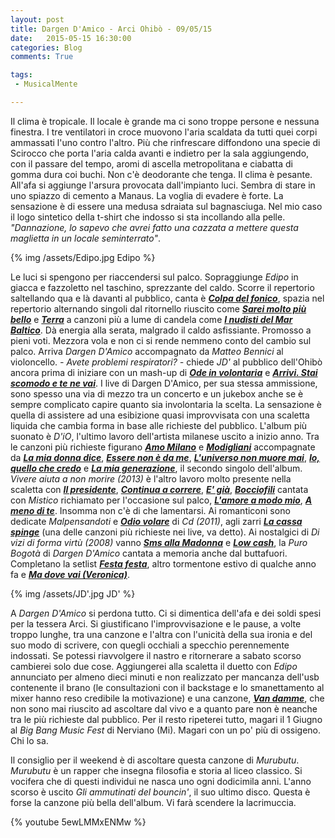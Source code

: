 ```yaml
---
layout: post
title: Dargen D'Amico - Arci Ohibò - 09/05/15
date:   2015-05-15 16:30:00
categories: Blog
comments: True

tags:
 - MusicalMente

---
```


Il clima è tropicale. Il locale è grande ma ci sono troppe persone e nessuna finestra. I tre ventilatori in croce muovono l'aria scaldata da tutti quei corpi ammassati l'uno contro l'altro. Più che rinfrescare diffondono una specie di Scirocco che porta l'aria calda avanti e indietro per la sala aggiungendo, con il passare del tempo, aromi di ascella metropolitana e ciabatta di gomma dura coi buchi. Non c'è deodorante che tenga. Il clima è pesante. All'afa si aggiunge l'arsura provocata dall'impianto luci. Sembra di stare in uno spiazzo di cemento a Manaus. La voglia di evadere è forte. La sensazione è di essere una medusa sdraiata sul bagnasciuga. Nel mio caso il logo sintetico della t-shirt che indosso si sta incollando alla pelle. *"Dannazione, lo sapevo che avrei fatto una cazzata a mettere questa maglietta in un locale seminterrato"*.

{% img /assets/Edipo.jpg Edipo %}

Le luci si spengono per riaccendersi sul palco. Sopraggiunge *Edipo* in giacca e fazzoletto nel taschino, sprezzante del caldo. Scorre il repertorio saltellando qua e là davanti al pubblico, canta è **[*Colpa del fonico*](https://youtu.be/ncb2OiCGqlc)**, spazia nel repertorio alternando singoli dal ritornello riuscito come **[*Sarei molto più bello*](https://youtu.be/m0XJianXNPU)** e **[*Terra*](https://youtu.be/iWFnuxPAgLM)** a canzoni più a lume di candela come **[*I nudisti del Mar Baltico*](https://youtu.be/jRgAMOEUWlw)**. Dà energia alla serata, malgrado il caldo asfissiante. Promosso a pieni voti.
Mezzora vola e non ci si rende nemmeno conto del cambio sul palco. Arriva *Dargen D'Amico* accompagnato da *Matteo Bennici* al violoncello. 
*- Avete problemi respiratori? -* chiede *JD'* al pubblico dell'Ohibò ancora prima di iniziare con un mash-up di **[*Ode in volontaria*](https://www.youtube.com/watch?v=HS3CN5uJtL4)** e **[*Arrivi. Stai scomodo e te ne vai*](https://www.youtube.com/watch?v=LDhT0kHO-NM)**. I live di Dargen D'Amico, per sua stessa ammissione, sono spesso una via di mezzo tra un concerto e un jukebox anche se è sempre complicato capire quanto sia involontaria la scelta. La sensazione è quella di assistere ad una esibizione quasi improvvisata con una scaletta liquida che cambia forma in base alle richieste del pubblico. 
L'album più suonato è *D'iO*, l'ultimo lavoro dell'artista milanese uscito a inizio anno. Tra le canzoni più richieste figurano **[*Amo Milano*](https://youtu.be/a3Vp432vm8Q)** e **[*Modigliani*](https://youtu.be/vH1OxKR_Hvo)** accompagnate da **[*La mia donna dice*](https://youtu.be/UVctuGcw3H4)**, 
**[*Essere non è da me*](https://youtu.be/16eodsUD6-4)**, **[*L'universo non muore mai*](https://youtu.be/0VivA-ftwVk)**, 
**[*Io, quello che credo*](https://www.youtube.com/watch?v=0xKtyQIir0M)** e **[*La mia generazione*](https://youtu.be/bM-oI-xkYLw)**, il secondo singolo dell'album. *Vivere aiuta a non morire (2013)* è l'altro lavoro molto presente nella scaletta con **[*Il presidente*](https://www.youtube.com/watch?v=CPstOANlxTA)**, **[*Continua a correre*](https://www.youtube.com/watch?v=Rv1FnbSAduI)**, **[*E' già*](https://www.youtube.com/watch?v=0h4_sHzZKHs)**, **[*Bocciofili*](https://www.youtube.com/watch?v=Sk51TwpUtb4)** cantata con *Mistico* richiamato per l'occasione sul palco, **[*L'amore a modo mio*](https://www.youtube.com/watch?v=dNAf2n0VGqU)**, **[*A meno di te*](https://www.youtube.com/watch?v=HcMPanlAMik)**. Insomma non c'è di che lamentarsi. Ai romanticoni sono dedicate *Malpensandoti* e **[*Odio volare*](https://www.youtube.com/watch?v=i5ccZCwxLcA)** di *Cd (2011)*, agli zarri **[*La cassa spinge*](https://www.youtube.com/watch?v=mpJ0PtRIrZY)** (una delle canzoni più richieste nei live, va detto). Ai nostalgici di *Di vizi di forma virtù (2008)* vanno **[*Sms alla Madonna*](https://www.youtube.com/watch?v=7oYJGmhYraM)** e **[*Low cash*](https://www.youtube.com/watch?v=kpvkM_hG5nw)**, la *Puro Bogotà* di *Dargen D'Amico* cantata a memoria anche dal buttafuori. Completano la setlist **[*Festa festa*](https://www.youtube.com/watch?v=d5NTPDG7Js0)**, altro tormentone estivo di qualche anno fa e **[*Ma dove vai (Veronica)*](https://www.youtube.com/watch?v=niy3tg1p-7c)**. 

{% img /assets/JD'.jpg JD' %}

A *Dargen D'Amico* si perdona tutto. Ci si dimentica dell'afa e dei soldi spesi per la tessera Arci. Si giustificano l'improvvisazione e le pause, a volte troppo lunghe, tra una canzone e l'altra con l'unicità della sua ironia e del suo modo di scrivere, con quegli occhiali a specchio perennemente indossati. Se potessi riavvolgere il nastro e ritornerare a sabato scorso cambierei solo due cose. Aggiungerei alla scaletta il duetto con *Edipo* annunciato per almeno dieci minuti e non realizzato per mancanza dell'usb contenente il brano (le consultazioni con il backstage e lo smanettamento al mixer hanno reso credibile la motivazione) e una canzone, **[*Van damme*](https://www.youtube.com/watch?v=OKPMZ8rIY-M)**, che non sono mai riuscito ad ascoltare dal vivo e a quanto pare non è neanche tra le più richieste dal pubblico. Per il resto ripeterei tutto, magari il 1 Giugno al *Big Bang Music Fest* di Nerviano (Mi). Magari con un po' più di ossigeno. Chi lo sa.

Il consiglio per il weekend è di ascoltare questa canzone di *Murubutu*. *Murubutu* è un rapper che insegna filosofia e storia al liceo classico. Si vocifera che di questi individui ne nasca uno ogni dodicimila anni. L'anno scorso è uscito *Gli ammutinati del bouncin'*, il suo ultimo disco. Questa è forse la canzone più bella dell'album. Vi farà scendere la lacrimuccia. 

{% youtube 5ewLMMxENMw %} 



